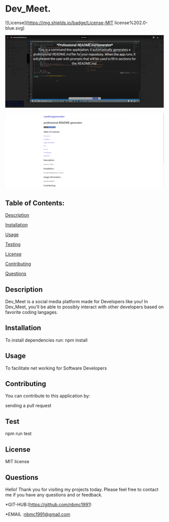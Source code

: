 # Dev_Meet.


  ![License](https://img.shields.io/badge/License-MIT license%202.0-blue.svg)

  [![Alt text for your video](https://github.com/nbmc1991/readmegenerator/blob/main/visual/Screenshot%202020-11-14%20115702.png)](https://youtu.be/uleqBb1IDMg)

  ![](https://github.com/nbmc1991/readmegenerator/blob/main/visual/2020-11-13.png)


## Table of Contents:


[Description](#description)


[Installation](#installation)

[Usage](#usage)


[Testing](#testing)


[License](#license)


[Contributing](#contributing)


[Questions](#questions)



## Description

Dev_Meet is a social media platform made for Developers like you! In Dev_Meet, you'll be able to possibly interact with other developers based on favorite coding langages.

## Installation

To install dependencies run:
npm install

## Usage 

To facilitate net working for Software Developers

## Contributing

You can contribute to this application by:

sending a pull request

## Test 


npm run test

## License 

 MIT license


## Questions 
Hello! 
Thank you for visiting my projects today. Please feel free to contact me if you have any questions and or feedback.


*GIT-HUB:(https://github.com/nbmc1991)

*EMAIL :nbmc1991@gmail.com
  

